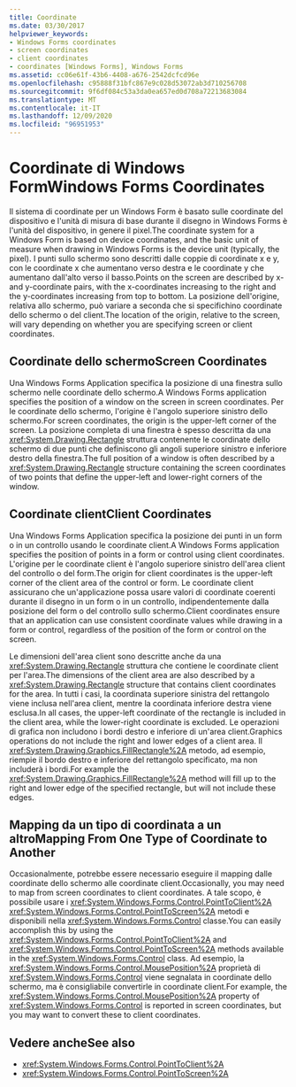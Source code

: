 ```yaml
---
title: Coordinate
ms.date: 03/30/2017
helpviewer_keywords:
- Windows Forms coordinates
- screen coordinates
- client coordinates
- coordinates [Windows Forms], Windows Forms
ms.assetid: cc06e61f-43b6-4408-a676-2542dcfcd96e
ms.openlocfilehash: c95888f31bfc867e9c028d53072ab3d710256708
ms.sourcegitcommit: 9f6df084c53a3da0ea657ed0d708a72213683084
ms.translationtype: MT
ms.contentlocale: it-IT
ms.lasthandoff: 12/09/2020
ms.locfileid: "96951953"
---
```

# <a name="windows-forms-coordinates"></a><span data-ttu-id="933ce-102">Coordinate di Windows Form</span><span class="sxs-lookup"><span data-stu-id="933ce-102">Windows Forms Coordinates</span></span>
<span data-ttu-id="933ce-103">Il sistema di coordinate per un Windows Form è basato sulle coordinate del dispositivo e l'unità di misura di base durante il disegno in Windows Forms è l'unità del dispositivo, in genere il pixel.</span><span class="sxs-lookup"><span data-stu-id="933ce-103">The coordinate system for a Windows Form is based on device coordinates, and the basic unit of measure when drawing in Windows Forms is the device unit (typically, the pixel).</span></span> <span data-ttu-id="933ce-104">I punti sullo schermo sono descritti dalle coppie di coordinate x e y, con le coordinate x che aumentano verso destra e le coordinate y che aumentano dall'alto verso il basso.</span><span class="sxs-lookup"><span data-stu-id="933ce-104">Points on the screen are described by x- and y-coordinate pairs, with the x-coordinates increasing to the right and the y-coordinates increasing from top to bottom.</span></span> <span data-ttu-id="933ce-105">La posizione dell'origine, relativa allo schermo, può variare a seconda che si specifichino coordinate dello schermo o del client.</span><span class="sxs-lookup"><span data-stu-id="933ce-105">The location of the origin, relative to the screen, will vary depending on whether you are specifying screen or client coordinates.</span></span>  
  
## <a name="screen-coordinates"></a><span data-ttu-id="933ce-106">Coordinate dello schermo</span><span class="sxs-lookup"><span data-stu-id="933ce-106">Screen Coordinates</span></span>  
 <span data-ttu-id="933ce-107">Una Windows Forms Application specifica la posizione di una finestra sullo schermo nelle coordinate dello schermo.</span><span class="sxs-lookup"><span data-stu-id="933ce-107">A Windows Forms application specifies the position of a window on the screen in screen coordinates.</span></span> <span data-ttu-id="933ce-108">Per le coordinate dello schermo, l'origine è l'angolo superiore sinistro dello schermo.</span><span class="sxs-lookup"><span data-stu-id="933ce-108">For screen coordinates, the origin is the upper-left corner of the screen.</span></span> <span data-ttu-id="933ce-109">La posizione completa di una finestra è spesso descritta da una <xref:System.Drawing.Rectangle> struttura contenente le coordinate dello schermo di due punti che definiscono gli angoli superiore sinistro e inferiore destro della finestra.</span><span class="sxs-lookup"><span data-stu-id="933ce-109">The full position of a window is often described by a <xref:System.Drawing.Rectangle> structure containing the screen coordinates of two points that define the upper-left and lower-right corners of the window.</span></span>  
  
## <a name="client-coordinates"></a><span data-ttu-id="933ce-110">Coordinate client</span><span class="sxs-lookup"><span data-stu-id="933ce-110">Client Coordinates</span></span>  
 <span data-ttu-id="933ce-111">Una Windows Forms Application specifica la posizione dei punti in un form o in un controllo usando le coordinate client.</span><span class="sxs-lookup"><span data-stu-id="933ce-111">A Windows Forms application specifies the position of points in a form or control using client coordinates.</span></span> <span data-ttu-id="933ce-112">L'origine per le coordinate client è l'angolo superiore sinistro dell'area client del controllo o del form.</span><span class="sxs-lookup"><span data-stu-id="933ce-112">The origin for client coordinates is the upper-left corner of the client area of the control or form.</span></span> <span data-ttu-id="933ce-113">Le coordinate client assicurano che un'applicazione possa usare valori di coordinate coerenti durante il disegno in un form o in un controllo, indipendentemente dalla posizione del form o del controllo sullo schermo.</span><span class="sxs-lookup"><span data-stu-id="933ce-113">Client coordinates ensure that an application can use consistent coordinate values while drawing in a form or control, regardless of the position of the form or control on the screen.</span></span>  
  
 <span data-ttu-id="933ce-114">Le dimensioni dell'area client sono descritte anche da una <xref:System.Drawing.Rectangle> struttura che contiene le coordinate client per l'area.</span><span class="sxs-lookup"><span data-stu-id="933ce-114">The dimensions of the client area are also described by a <xref:System.Drawing.Rectangle> structure that contains client coordinates for the area.</span></span> <span data-ttu-id="933ce-115">In tutti i casi, la coordinata superiore sinistra del rettangolo viene inclusa nell'area client, mentre la coordinata inferiore destra viene esclusa.</span><span class="sxs-lookup"><span data-stu-id="933ce-115">In all cases, the upper-left coordinate of the rectangle is included in the client area, while the lower-right coordinate is excluded.</span></span> <span data-ttu-id="933ce-116">Le operazioni di grafica non includono i bordi destro e inferiore di un'area client.</span><span class="sxs-lookup"><span data-stu-id="933ce-116">Graphics operations do not include the right and lower edges of a client area.</span></span> <span data-ttu-id="933ce-117">Il <xref:System.Drawing.Graphics.FillRectangle%2A> metodo, ad esempio, riempie il bordo destro e inferiore del rettangolo specificato, ma non includerà i bordi.</span><span class="sxs-lookup"><span data-stu-id="933ce-117">For example the <xref:System.Drawing.Graphics.FillRectangle%2A> method will fill up to the right and lower edge of the specified rectangle, but will not include these edges.</span></span>  
  
## <a name="mapping-from-one-type-of-coordinate-to-another"></a><span data-ttu-id="933ce-118">Mapping da un tipo di coordinata a un altro</span><span class="sxs-lookup"><span data-stu-id="933ce-118">Mapping From One Type of Coordinate to Another</span></span>  
 <span data-ttu-id="933ce-119">Occasionalmente, potrebbe essere necessario eseguire il mapping dalle coordinate dello schermo alle coordinate client.</span><span class="sxs-lookup"><span data-stu-id="933ce-119">Occasionally, you may need to map from screen coordinates to client coordinates.</span></span> <span data-ttu-id="933ce-120">A tale scopo, è possibile usare i <xref:System.Windows.Forms.Control.PointToClient%2A> <xref:System.Windows.Forms.Control.PointToScreen%2A> metodi e disponibili nella <xref:System.Windows.Forms.Control> classe.</span><span class="sxs-lookup"><span data-stu-id="933ce-120">You can easily accomplish this by using the <xref:System.Windows.Forms.Control.PointToClient%2A> and <xref:System.Windows.Forms.Control.PointToScreen%2A> methods available in the <xref:System.Windows.Forms.Control> class.</span></span> <span data-ttu-id="933ce-121">Ad esempio, la <xref:System.Windows.Forms.Control.MousePosition%2A> proprietà di <xref:System.Windows.Forms.Control> viene segnalata in coordinate dello schermo, ma è consigliabile convertirle in coordinate client.</span><span class="sxs-lookup"><span data-stu-id="933ce-121">For example, the <xref:System.Windows.Forms.Control.MousePosition%2A> property of <xref:System.Windows.Forms.Control> is reported in screen coordinates, but you may want to convert these to client coordinates.</span></span>  
  
## <a name="see-also"></a><span data-ttu-id="933ce-122">Vedere anche</span><span class="sxs-lookup"><span data-stu-id="933ce-122">See also</span></span>

- <xref:System.Windows.Forms.Control.PointToClient%2A>
- <xref:System.Windows.Forms.Control.PointToScreen%2A>
